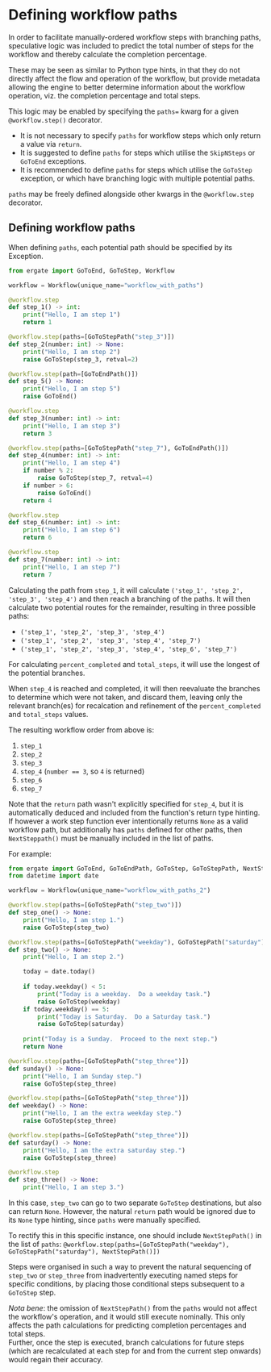 # Defining workflow paths

In order to facilitate manually-ordered workflow steps with branching paths, speculative logic was included to predict 
the total number of steps for the workflow and thereby calculate the completion percentage.

These may be seen as similar to Python type hints, in that they do not directly affect the flow and operation of the 
workflow, but provide metadata allowing the engine to better determine information about the workflow operation, viz. the
completion percentage and total steps.

This logic may be enabled by specifying the `paths=` kwarg for a given `@workflow.step()` decorator.

* It is not necessary to specify `paths` for workflow steps which only return a value via `return`.
* It is suggested to define `paths` for steps which utilise the `SkipNSteps` or `GoToEnd` exceptions. 
* It is recommended to define `paths` for steps which utilise the `GoToStep` exception, or which have branching logic with multiple potential paths.

`paths` may be freely defined alongside other kwargs in the `@workflow.step` decorator.

## Defining workflow paths
When defining `paths`, each potential path should be specified by its Exception.

```py title="workflow_with_paths.py"
from ergate import GoToEnd, GoToStep, Workflow

workflow = Workflow(unique_name="workflow_with_paths")

@workflow.step
def step_1() -> int:
    print("Hello, I am step 1")
    return 1

@workflow.step(paths=[GoToStepPath("step_3")])
def step_2(number: int) -> None:
    print("Hello, I am step 2")
    raise GoToStep(step_3, retval=2)

@workflow.step(path=[GoToEndPath()])
def step_5() -> None:
    print("Hello, I am step 5")
    raise GoToEnd()

@workflow.step
def step_3(number: int) -> int:
    print("Hello, I am step 3")
    return 3

@workflow.step(paths=[GoToStepPath("step_7"), GoToEndPath()])
def step_4(number: int) -> int:
    print("Hello, I am step 4")
    if number % 2:
        raise GoToStep(step_7, retval=4)
    if number > 6:
        raise GoToEnd()
    return 4

@workflow.step
def step_6(number: int) -> int:
    print("Hello, I am step 6")
    return 6

@workflow.step
def step_7(number: int) -> int:
    print("Hello, I am step 7")
    return 7
```

Calculating the path from `step_1`, it will calculate `('step_1', 'step_2', 'step_3', 'step_4')` and then reach a 
branching of the paths.  It will then calculate two potential routes for the remainder, resulting in three possible 
paths:

* `('step_1', 'step_2', 'step_3', 'step_4')`
* `('step_1', 'step_2', 'step_3', 'step_4', 'step_7')`
* `('step_1', 'step_2', 'step_3', 'step_4', 'step_6', 'step_7')`

For calculating `percent_completed` and `total_steps`, it will use the longest of the potential branches.

When `step_4` is reached and completed, it will then reevaluate the branches to determine which were not taken, and 
discard them, leaving only the relevant branch(es) for recalcation and refinement of the `percent_completed` and 
`total_steps` values.

The resulting workflow order from above is:

1. `step_1`
2. `step_2`
3. `step_3`
4. `step_4` (`number == 3`, so `4` is returned)
5. `step_6`
6. `step_7`

Note that the `return` path wasn't explicitly specified for `step_4`, but it is automatically deduced and included from
the function's return type hinting.  If however a work step function ever intentionally returns `None` as a valid 
workflow path, but additionally has `paths` defined for other paths, then `NextSteppath()` must be manually included in 
the list of paths.

For example:

```py title="workflow_with_paths_2.py"
from ergate import GoToEnd, GoToEndPath, GoToStep, GoToStepPath, NextStepPath, Workflow
from datetime import date

workflow = Workflow(unique_name="workflow_with_paths_2")

@workflow.step(paths=[GoToStepPath("step_two")])
def step_one() -> None:
    print("Hello, I am step 1.")
    raise GoToStep(step_two)

@workflow.step(paths=[GoToStepPath("weekday"), GoToStepPath("saturday")])
def step_two() -> None:
    print("Hello, I am step 2.")

    today = date.today()
    
    if today.weekday() < 5:
        print("Today is a weekday.  Do a weekday task.")
        raise GoToStep(weekday)
    if today.weekday() == 5:
        print("Today is Saturday.  Do a Saturday task.")
        raise GoToStep(saturday)
        
    print("Today is a Sunday.  Proceed to the next step.")
    return None

@workflow.step(paths=[GoToStepPath("step_three")])
def sunday() -> None:
    print("Hello, I am Sunday step.")
    raise GoToStep(step_three)

@workflow.step(paths=[GoToStepPath("step_three")])
def weekday() -> None:
    print("Hello, I am the extra weekday step.")
    raise GoToStep(step_three)

@workflow.step(paths=[GoToStepPath("step_three")])
def saturday() -> None:
    print("Hello, I am the extra saturday step.")
    raise GoToStep(step_three)

@workflow.step
def step_three() -> None:
    print("Hello, I am step 3.")

```

In this case, `step_two` can go to two separate `GoToStep` destinations, but also can return `None`.  However, the 
natural `return` path would be ignored due to its `None` type hinting, since `paths` were manually specified.

To rectify this in this specific instance, one should include `NextStepPath()` in the list of `paths`: 
`@workflow.step(paths=[GoToStepPath("weekday"), GoToStepPath("saturday"), NextStepPath()])`

Steps were organised in such a way to prevent the natural sequencing of `step_two` or `step_three` from inadvertently 
executing named steps for specific conditions, by placing those conditional steps subsequent to a `GoToStep` step. 

_Nota bene_: the omission of `NextStepPath()` from the `paths` would not affect the workflow's operation, and it would 
still execute nominally.  This only affects the path calculations for predicting completion percentages and total steps.  
Further, once the step is executed, branch calculations for future steps (which are recalculated at each step for and 
from the current step onwards) would regain their accuracy.
